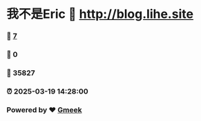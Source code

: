 # 我不是Eric :link: http://blog.lihe.site 
### :page_facing_up: [7](http://blog.lihe.site/tag.html) 
### :speech_balloon: 0 
### :hibiscus: 35827 
### :alarm_clock: 2025-03-19 14:28:00 
### Powered by :heart: [Gmeek](https://github.com/Meekdai/Gmeek)
